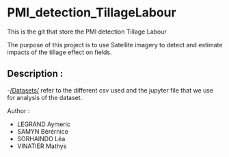 # PMI_detection_TillageLabour
This is the git that store the PMI detection Tillage Labour

The purpose of this project is to use Satellite imagery to detect and estimate impacts of the tillage effect on fields.

## Description :
-[/Datasets/](Datasetfolder) refer to the different csv used and the jupyter file that we use for analysis of the dataset.

Author :
- LEGRAND Aymeric
- SAMYN Bérérnice
- SORHAINDO Léa
- VINATIER Mathys

